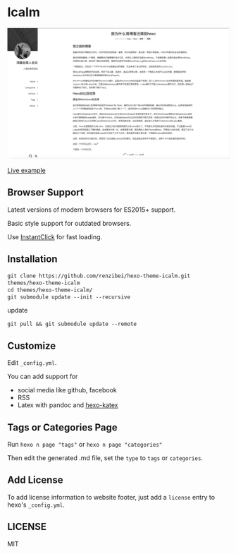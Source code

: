 # Icalm

![icalm](./blog_demo_small.jpg)



[Live example](https://renzibei.com)

## Browser Support

Latest versions of modern browsers for ES2015+ support.

Basic style support for outdated browsers.

Use [InstantClick](instantclick.io) for fast loading.

## Installation

```
git clone https://github.com/renzibei/hexo-theme-icalm.git themes/hexo-theme-icalm
cd themes/hexo-theme-icalm/
git submodule update --init --recursive
```

update

```
git pull && git submodule update --remote
```

## Customize

Edit `_config.yml`.

You can add support for

- social media like github, facebook
- RSS
- Latex with pandoc and [hexo-katex](https://github.com/thcd/hexo-katex)

## Tags or Categories Page

Run `hexo n page "tags"` or `hexo n page "categories"`

Then edit the generated .md file, set the `type` to `tags` or `categories`.

## Add License

To add license information to website footer, just add a `license` entry to hexo's `_config.yml`.

## LICENSE

MIT
